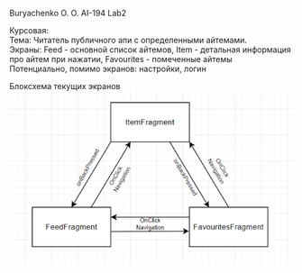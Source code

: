 Buryachenko O. O. AI-194 Lab2

Курсовая:  
Тема: Читатель публичного апи с определенными айтемами.  
Экраны: Feed - основной список айтемов, Item - детальная информация про айтем при нажатии, Favourites - помеченные айтемы  
Потенциально, помимо экранов: настройки, логин  

Блоксхема текущих экранов  
![alt text](./images/bs.png)
